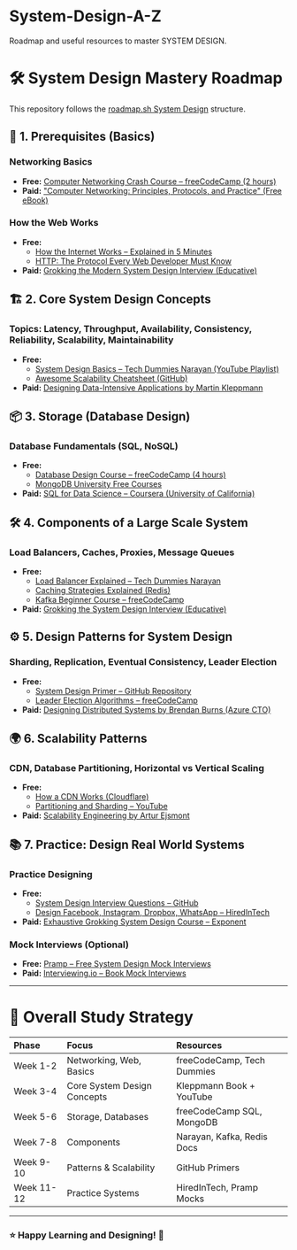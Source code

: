 # System-Design-A-Z
Roadmap and useful resources to master SYSTEM DESIGN.

# 🛠️ System Design Mastery Roadmap

This repository follows the [roadmap.sh System Design](https://roadmap.sh/system-design) structure.

## 🧠 1. Prerequisites (Basics)

### Networking Basics
- **Free:** [Computer Networking Crash Course – freeCodeCamp (2 hours)](https://www.youtube.com/watch?v=qiQR5rTSshw)
- **Paid:** ["Computer Networking: Principles, Protocols, and Practice" (Free eBook)](https://inl.info.ucl.ac.be/CNP3)

### How the Web Works
- **Free:**
  - [How the Internet Works – Explained in 5 Minutes](https://www.youtube.com/watch?v=7_LPdttKXPc)
  - [HTTP: The Protocol Every Web Developer Must Know](https://www.smashingmagazine.com/2018/02/understanding-using-rest-api/)
- **Paid:** [Grokking the Modern System Design Interview (Educative)](https://www.educative.io/courses/grokking-modern-system-design-interview-for-engineers-managers)

## 🏗️ 2. Core System Design Concepts

### Topics: Latency, Throughput, Availability, Consistency, Reliability, Scalability, Maintainability
- **Free:**
  - [System Design Basics – Tech Dummies Narayan (YouTube Playlist)](https://youtube.com/playlist?list=PLTCrU9sGyburBw9wNOHebv9SjlE4Elv5a)
  - [Awesome Scalability Cheatsheet (GitHub)](https://github.com/binhnguyennus/awesome-scalability)
- **Paid:** [Designing Data-Intensive Applications by Martin Kleppmann](https://dataintensive.net/)

## 📦 3. Storage (Database Design)

### Database Fundamentals (SQL, NoSQL)
- **Free:**
  - [Database Design Course – freeCodeCamp (4 hours)](https://www.youtube.com/watch?v=ztHopE5Wnpc)
  - [MongoDB University Free Courses](https://university.mongodb.com/)
- **Paid:** [SQL for Data Science – Coursera (University of California)](https://www.coursera.org/learn/sql-for-data-science)

## 🛠️ 4. Components of a Large Scale System

### Load Balancers, Caches, Proxies, Message Queues
- **Free:**
  - [Load Balancer Explained – Tech Dummies Narayan](https://www.youtube.com/watch?v=KuyHy3C2r8Q)
  - [Caching Strategies Explained (Redis)](https://developer.redis.com/howtos/caching/)
  - [Kafka Beginner Course – freeCodeCamp](https://www.youtube.com/watch?v=9URM1_2S1kQ)
- **Paid:** [Grokking the System Design Interview (Educative)](https://www.educative.io/courses/grokking-the-system-design-interview)

## ⚙️ 5. Design Patterns for System Design

### Sharding, Replication, Eventual Consistency, Leader Election
- **Free:**
  - [System Design Primer – GitHub Repository](https://github.com/donnemartin/system-design-primer)
  - [Leader Election Algorithms – freeCodeCamp](https://www.freecodecamp.org/news/what-is-leader-election-in-distributed-systems/)
- **Paid:** [Designing Distributed Systems by Brendan Burns (Azure CTO)](https://azure.microsoft.com/en-us/resources/designing-distributed-systems/)

## 🌍 6. Scalability Patterns

### CDN, Database Partitioning, Horizontal vs Vertical Scaling
- **Free:**
  - [How a CDN Works (Cloudflare)](https://www.cloudflare.com/learning/cdn/what-is-a-cdn/)
  - [Partitioning and Sharding – YouTube](https://www.youtube.com/watch?v=2wNnyW6uqxQ)
- **Paid:** [Scalability Engineering by Artur Ejsmont](https://www.goodreads.com/book/show/26022772-scalability-rules)

## 📚 7. Practice: Design Real World Systems

### Practice Designing
- **Free:**
  - [System Design Interview Questions – GitHub](https://github.com/checkcheckzz/system-design-interview)
  - [Design Facebook, Instagram, Dropbox, WhatsApp – HiredInTech](https://www.hiredintech.com/system-design)
- **Paid:** [Exhaustive Grokking System Design Course – Exponent](https://www.tryexponent.com/courses/system-design-interview)

### Mock Interviews (Optional)
- **Free:** [Pramp – Free System Design Mock Interviews](https://www.pramp.com/#/)
- **Paid:** [Interviewing.io – Book Mock Interviews](https://interviewing.io/)

---

# 🎯 Overall Study Strategy

| Phase | Focus | Resources |
|:---|:---|:---|
| Week 1-2 | Networking, Web, Basics | freeCodeCamp, Tech Dummies |
| Week 3-4 | Core System Design Concepts | Kleppmann Book + YouTube |
| Week 5-6 | Storage, Databases | freeCodeCamp SQL, MongoDB |
| Week 7-8 | Components | Narayan, Kafka, Redis Docs |
| Week 9-10 | Patterns & Scalability | GitHub Primers |
| Week 11-12 | Practice Systems | HiredInTech, Pramp Mocks |

---

### ⭐ Happy Learning and Designing! 🚀
